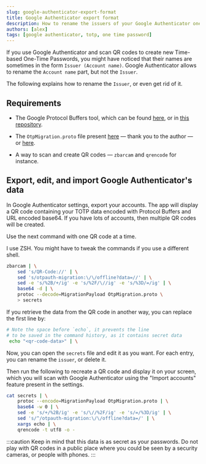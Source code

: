 ```yaml
---
slug: google-authenticator-export-format
title: Google Authenticator export format
description: How to rename the issuers of your Google Authenticator one-time passwords.
authors: [alex]
tags: [google authenticator, totp, one time password]
---
```


If you use Google Authenticator and scan QR codes to create new Time-based One-Time Passwords, you might have noticed that their names are sometimes in the form `Issuer (Account name)`. Google Authenticator allows to rename the `Account name` part, but not the `Issuer`.

The following explains how to rename the `Issuer`, or even get rid of it.

<!--truncate-->

## Requirements

- The Google Protocol Buffers tool, which can be found [here](https://developers.google.com/protocol-buffers), or in [this repository](https://github.com/Zwyx/google-authenticator-export-format).

- The `OtpMigration.proto` file present [here](https://github.com/qistoph/otp_export/blob/master/OtpMigration.proto) — thank you to the author — or [here](https://github.com/Zwyx/google-authenticator-export-format).

- A way to scan and create QR codes — `zbarcam` and `qrencode` for instance.

## Export, edit, and import Google Authenticator's data

In Google Authenticator settings, export your accounts. The app will display a QR code containing your TOTP data encoded with Protocol Buffers and URL encoded base64. If you have lots of accounts, then multiple QR codes will be created.

Use the next command with one QR code at a time.

I use ZSH. You might have to tweak the commands if you use a different shell.

```bash
zbarcam | \
	sed 's/QR-Code://' | \
	sed 's/otpauth-migration:\/\/offline?data=//' | \
	sed -e 's/%2B/+/ig' -e 's/%2F/\//ig' -e 's/%3D/=/ig' | \
	base64 -d | \
	protoc --decode=MigrationPayload OtpMigration.proto \
	> secrets
```

If you retrieve the data from the QR code in another way, you can replace the first line by:

```bash
# Note the space before `echo`, it prevents the line
# to be saved in the command history, as it contains secret data
 echo "<qr-code-data>" | \
```

Now, you can open the `secrets` file and edit it as you want. For each entry, you can rename the `issuer`, or delete it.

Then run the following to recreate a QR code and display it on your screen, which you will scan with Google Authenticator using the "Import accounts" feature present in the settings.

```bash
cat secrets | \
	protoc --encode=MigrationPayload OtpMigration.proto | \
	base64 -w 0 | \
	sed -e 's/+/%2B/ig' -e 's/\//%2F/ig' -e 's/=/%3D/ig' | \
	sed 's/^/otpauth-migration:\/\/offline?data=/' | \
	xargs echo | \
	qrencode -t utf8 -o -
```

:::caution
Keep in mind that this data is as secret as your passwords. Do not play with QR codes in a public place where you could be seen by a security cameras, or people with phones.
:::
